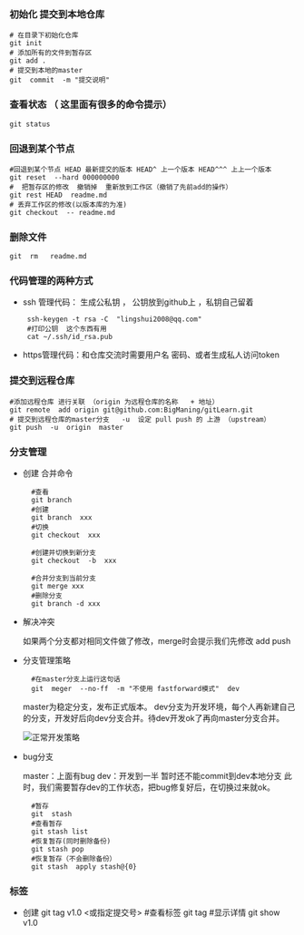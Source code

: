 
### 初始化 提交到本地仓库 
    # 在目录下初始化仓库    
    git init
    # 添加所有的文件到暂存区
    git add .
    # 提交到本地的master
    git  commit  -m "提交说明"

###  查看状态  （ 这里面有很多的命令提示）
    git status

###  回退到某个节点 
    #回退到某个节点 HEAD 最新提交的版本 HEAD^ 上一个版本 HEAD^^^ 上上一个版本
    git reset  --hard 000000000
    #  把暂存区的修改  撤销掉  重新放到工作区（撤销了先前add的操作）
    git rest HEAD  readme.md
    # 丢弃工作区的修改(以版本库的为准)  
    git checkout  -- readme.md

### 删除文件  
    git  rm   readme.md
### 代码管理的两种方式  
- ssh 管理代码： 生成公私钥 ， 公钥放到github上 ，私钥自己留着  
   ```
    ssh-keygen -t rsa -C  "lingshui2008@qq.com"
    #打印公钥  这个东西有用
    cat ~/.ssh/id_rsa.pub 
    ```
- https管理代码：和仓库交流时需要用户名 密码、或者生成私人访问token 




###  提交到远程仓库 
    #添加远程仓库 进行关联 （origin 为远程仓库的名称   + 地址）
    git remote  add origin git@github.com:BigManing/gitLearn.git
    # 提交到远程仓库的master分支   -u  设定 pull push 的 上游 （upstream）
    git push  -u  origin  master

###   分支管理
- 创建 合并命令

        #查看
        git branch
        #创建
        git branch  xxx
        #切换
        git checkout  xxx

        #创建并切换到新分支
        git checkout  -b  xxx
        
        #合并分支到当前分支
        git merge xxx
        #删除分支
        git branch -d xxx
    

- 解决冲突

  如果两个分支都对相同文件做了修改，merge时会提示我们先修改  add   push

- 分支管理策略
        
        #在master分支上运行这句话
        git  meger  --no-ff  -m "不使用 fastforward模式"  dev

    master为稳定分支，发布正式版本。
    dev分支为开发环境，每个人再新建自己的分支，开发好后向dev分支合并。待dev开发ok了再向master分支合并。
    
    ![正常开发策略](https://cdn.liaoxuefeng.com/cdn/files/attachments/001384909239390d355eb07d9d64305b6322aaf4edac1e3000/0)
- bug分支
    
    master：上面有bug
    dev：开发到一半 暂时还不能commit到dev本地分支
    此时，我们需要暂存dev的工作状态，把bug修复好后，在切换过来就ok。
        
        #暂存
        git  stash
        #查看暂存
        git stash list
        #恢复暂存(同时删除备份)
        git stash pop
        #恢复暂存（不会删除备份）
        git stash  apply stash@{0}
###   标签

- 创建 
        git tag v1.0 <或指定提交号>
        #查看标签
        git tag 
        #显示详情
        git show  v1.0
